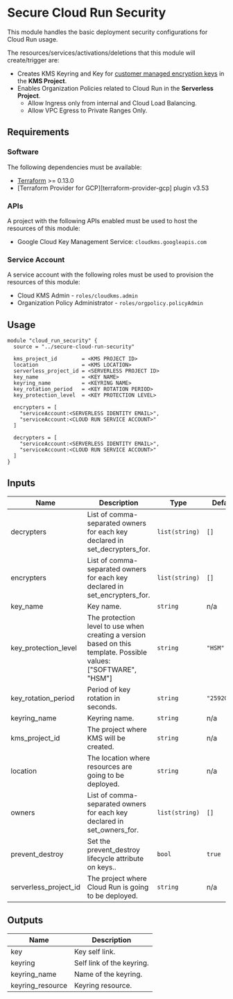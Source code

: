 # Secure Cloud Run Security

This module handles the basic deployment security configurations for Cloud Run usage.

The resources/services/activations/deletions that this module will create/trigger are:

* Creates KMS Keyring and Key for [customer managed encryption keys](https://cloud.google.com/run/docs/securing/using-cmek) in the **KMS Project**.
* Enables Organization Policies related to Cloud Run in the **Serverless Project**.
  * Allow Ingress only from internal and Cloud Load Balancing.
  * Allow VPC Egress to Private Ranges Only.

## Requirements

### Software

The following dependencies must be available:

* [Terraform](https://www.terraform.io/downloads.html) >= 0.13.0
* [Terraform Provider for GCP][terraform-provider-gcp] plugin v3.53

### APIs

A project with the following APIs enabled must be used to host the
resources of this module:

* Google Cloud Key Management Service: `cloudkms.googleapis.com`

### Service Account

A service account with the following roles must be used to provision
the resources of this module:

* Cloud KMS Admin - `roles/cloudkms.admin`
* Organization Policy Administrator - `roles/orgpolicy.policyAdmin`

## Usage

```hcl
module "cloud_run_security" {
  source = "../secure-cloud-run-security"

  kms_project_id        = <KMS PROJECT ID>
  location              = <KMS LOCATION>
  serverless_project_id = <SERVERLESS PROJECT ID>
  key_name              = <KEY NAME>
  keyring_name          = <KEYRING NAME>
  key_rotation_period   = <KEY ROTATION PERIOD>
  key_protection_level  = <KEY PROTECTION LEVEL>

  encrypters = [
    "serviceAccount:<SERVERLESS IDENTITY EMAIL>",
    "serviceAccount:<CLOUD RUN SERVICE ACCOUNT>"
  ]

  decrypters = [
    "serviceAccount:<SERVERLESS IDENTITY EMAIL>",
    "serviceAccount:<CLOUD RUN SERVICE ACCOUNT>"
  ]
}
```

<!-- BEGINNING OF PRE-COMMIT-TERRAFORM DOCS HOOK -->
## Inputs

| Name | Description | Type | Default | Required |
|------|-------------|------|---------|:--------:|
| decrypters | List of comma-separated owners for each key declared in set\_decrypters\_for. | `list(string)` | `[]` | no |
| encrypters | List of comma-separated owners for each key declared in set\_encrypters\_for. | `list(string)` | `[]` | no |
| key\_name | Key name. | `string` | n/a | yes |
| key\_protection\_level | The protection level to use when creating a version based on this template. Possible values: ["SOFTWARE", "HSM"] | `string` | `"HSM"` | no |
| key\_rotation\_period | Period of key rotation in seconds. | `string` | `"2592000s"` | no |
| keyring\_name | Keyring name. | `string` | n/a | yes |
| kms\_project\_id | The project where KMS will be created. | `string` | n/a | yes |
| location | The location where resources are going to be deployed. | `string` | n/a | yes |
| owners | List of comma-separated owners for each key declared in set\_owners\_for. | `list(string)` | `[]` | no |
| prevent\_destroy | Set the prevent\_destroy lifecycle attribute on keys.. | `bool` | `true` | no |
| serverless\_project\_id | The project where Cloud Run is going to be deployed. | `string` | n/a | yes |

## Outputs

| Name | Description |
|------|-------------|
| key | Key self link. |
| keyring | Self link of the keyring. |
| keyring\_name | Name of the keyring. |
| keyring\_resource | Keyring resource. |

<!-- END OF PRE-COMMIT-TERRAFORM DOCS HOOK -->